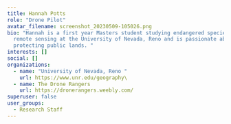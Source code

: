 ```yaml
---
title: Hannah Potts
role: "Drone Pilot"
avatar_filename: screenshot_20230509-105026.png
bio: "Hannah is a first year Masters student studying endangered species and
  remote sensing at the University of Nevada, Reno and is passionate about
  protecting public lands. "
interests: []
social: []
organizations:
  - name: "University of Nevada, Reno "
    url: https://www.unr.edu/geography\
  - name: The Drone Rangers
    url: https://dronerangers.weebly.com/
superuser: false
user_groups:
  - Research Staff
---
```

